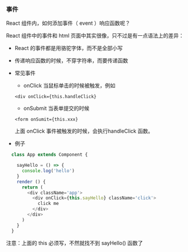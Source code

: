 ### 事件

React 组件内，如何添加事件（ event ）响应函数呢？

React 组件中的事件和 html 页面中其实很像，只不过是有一点语法上的差异：

  * React 的事件都是用骆驼字体，而不是全部小写

  * 传递响应函数的时候，不穿字符串，而要传递函数

* 常见事件

  - onClick 当鼠标单击的时候被触发，例如
  ```
  <div onClick={this.handleClick}
  ```
  - onSubmit 当表单提交的时候
  ```
  <form onSumit={this.xxx}
  ```
  上面 onClick 事件被触发的时候，会执行handleClick 函数。

* 例子

```js
  class App extends Component {

    sayHello = () => {
      console.log('hello')
    }
    render () {
      return (
        <div className='app'>
          <div onClick={this.sayHello} className='click'>
            click me
          </div>
        </div>
      )
    }
  }
```
  注意：上面的 this 必须写，不然就找不到 sayHello() 函数了
